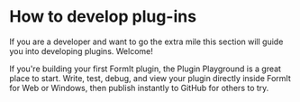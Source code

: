 # How to develop plug-ins

If you are a developer and want to go the extra mile this section will guide you into developing plugins. Welcome!

If you're building your first FormIt plugin, the Plugin Playground is a great place to start. Write, test, debug, and view your plugin directly inside FormIt for Web or Windows, then publish instantly to GitHub for others to try.

